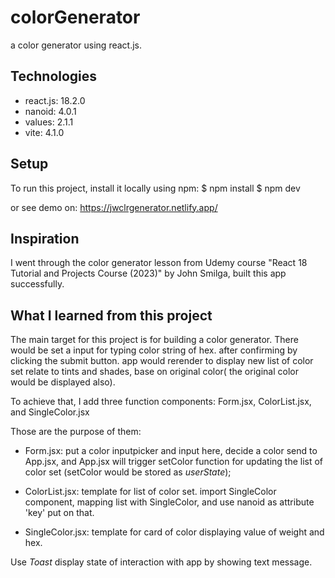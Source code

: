 # colorGenerator
a color generator using react.js.

## Technologies
* react.js: 18.2.0
* nanoid: 4.0.1
* values: 2.1.1
* vite: 4.1.0

## Setup
To run this project, install it locally using npm:
$ npm install
$ npm dev

or see demo on: https://jwclrgenerator.netlify.app/

## Inspiration
I went through the color generator lesson from Udemy course "React 18 Tutorial and Projects Course (2023)" by John Smilga, built this app successfully.

## What I learned from this project
The main target for this project is for building a color generator. There would be set a input for typing color string of hex. after confirming by clicking the submit button. 
app would rerender to display new list of color set relate to tints and shades, base on original color( the original color would be displayed also). 

To achieve that, I add three function components: Form.jsx, ColorList.jsx, and SingleColor.jsx

Those are the purpose of them:
* Form.jsx: put a color inputpicker and input here, decide a color send to App.jsx, and App.jsx will trigger setColor function for updating the list of color set (setColor would be stored as _userState_);

* ColorList.jsx: template for list of color set. import SingleColor component, mapping list with SingleColor, and use nanoid as attribute 'key' put on that.

* SingleColor.jsx: template for card of color displaying value of weight and hex.

Use _Toast_ display state of interaction with app by showing text message. 





